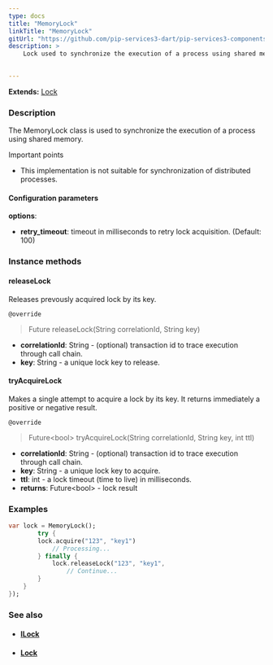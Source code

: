 ```yaml
---
type: docs
title: "MemoryLock"
linkTitle: "MemoryLock"
gitUrl: "https://github.com/pip-services3-dart/pip-services3-components-dart"
description: >
    Lock used to synchronize the execution of a process using shared memory.

    
---
```


**Extends:** [Lock](../lock)

### Description

The MemoryLock class is used to synchronize the execution of a process using shared memory.

Important points

- This implementation is not suitable for synchronization of distributed processes.

#### Configuration parameters
**options**:
- **retry_timeout**: timeout in milliseconds to retry lock acquisition. (Default: 100)


### Instance methods

#### releaseLock
Releases prevously acquired lock by its key.

`@override`
> Future releaseLock(String correlationId, String key)

- **correlationId**: String - (optional) transaction id to trace execution through call chain.
- **key**: String - a unique lock key to release.


#### tryAcquireLock
Makes a single attempt to acquire a lock by its key.
It returns immediately a positive or negative result.

`@override`
> Future\<bool\> tryAcquireLock(String correlationId, String key, int ttl)

- **correlationId**: String - (optional) transaction id to trace execution through call chain.
- **key**: String - a unique lock key to acquire.
- **ttl**: int - a lock timeout (time to live) in milliseconds.
- **returns**: Future\<bool\> - lock result

### Examples

```dart
var lock = MemoryLock();
        try {
        lock.acquire("123", "key1")
            // Processing...
        } finally {
            lock.releaseLock("123", "key1",
                // Continue...
        }
    }
});
```

### See also
- #### [ILock](../ilock)
- #### [Lock](../lock)
